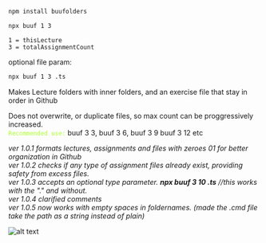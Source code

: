 ```bash
npm install buufolders
````
```bash
npx buuf 1 3
```
```
1 = thisLecture
3 = totalAssignmentCount
```
optional file param:

```bash
npx buuf 1 3 .ts
```

Makes Lecture folders with inner folders, and an exercise file that stay in order in Github  
  
Does not overwrite, or duplicate files, so max count can be proggressively increased.   
<code style="color : greenyellow">Recommended use:</code> buuf 3 3, buuf 3 6, buuf 3 9 buuf 3 12 etc  
  
  
*ver 1.0.1 formats lectures, assignments and files with zeroes 01 for better organization in Github*   
*ver 1.0.2 checks if any type of assignment files already exist, providing safety from excess files.*  
*ver 1.0.3 accepts an optional type parameter. **npx buuf 3 10 .ts** //this works with the "." and without.*  
*ver 1.0.4 clarified comments*  
*ver 1.0.5 now works with empty spaces in foldernames. (made the .cmd file take the path as a string instead of plain)*

![alt text](https://raw.githubusercontent.com/opafin/Buutti_Bootcamp_Full_Stack/main/buufolders.png)
